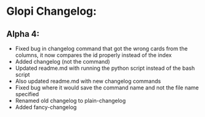 # Glopi Changelog:
## Alpha 4:
- Fixed bug in changelog command that got the wrong cards from the columns, it now compares the id properly instead of the index
- Added changelog (not the command)
- Updated readme.md with running the python script instead of the bash script
- Also updated readme.md with new changelog commands
- Fixed bug where it would save the command name and not the file name specified
- Renamed old changelog to plain-changelog
- Added fancy-changelog